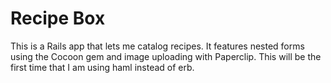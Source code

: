 # Recipe Box

This is a Rails app that lets me catalog recipes. It features nested forms using the Cocoon gem and image uploading with Paperclip. This will be the first time that I am using haml instead of erb.